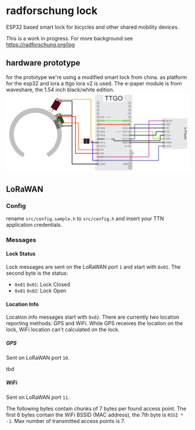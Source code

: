 radforschung lock
=================

ESP32 based smart lock for bicycles and other shared mobility devices.

This is a work in progress. For more background see https://radforschung.org/log


## hardware prototype

for the prototype we're using a modified smart lock from china. as platform for the esp32 and lora a ttgo lora v2 is used. The e-paper module is from waveshare, the 1.54 inch black/white edition.
![](hardware/prototype-ttgo-v2.svg)

## LoRaWAN

### Config

rename `src/config.sample.h` to `src/config.h` and insert your TTN application credentials.

### Messages

#### Lock Status

Lock messages are sent on the LoRaWAN port `1` and start with `0x01`. The second byte is the status:
 * `0x01` `0x01`: Lock Closed
 * `0x01` `0x02`: Lock Open

#### Location Info

Location info messages start with `0x02`. There are currently two location reporting methods: GPS and WiFi. While GPS receives the location on the lock, WiFi location can't calculated on the lock.

##### GPS
Sent on LoRaWAN port `10`.

tbd

##### WiFi
Sent on LoRaWAN port `11`.

The following bytes contain chunks of 7 bytes per found access point. The first 6 bytes contain the WiFi BSSID (MAC address), the 7th byte is `RSSI * -1`. Max number of transmitted access points is 7.

